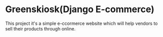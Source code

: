 # Greenskiosk(Django E-commerce)
This project it's a simple e-ccormerce website which will help vendors to sell their products through online.

